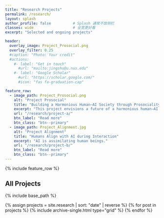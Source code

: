 ```yaml
---
title: "Research Projects"
permalink: /research/
layout: splash
author_profile: false          # Splash 通常不放侧栏
classes: wide                  # 全宽更好看
excerpt: "Selected and ongoing projects"

header:
  overlay_image: Project_Prosocial.png
  overlay_filter: 0.25
  #caption: "Photo: Your credit"
  #actions:
    #- label: "Get in touch"
      #url: "mailto:jingshu@u.nus.edu"
    #- label: "Google Scholar"
      #url: "https://scholar.google.com/"
      #icon: "fas fa-graduation-cap"

feature_row:
  - image_path: Project_Prosocial.png
    alt: "Project Prosocial"
    title: "Building a Harmonious Human–AI Society through Prosociality"
    excerpt: "This project envisions a future of a harmonious human–AI society, built not only on efficiency and productivity but also on empathy, care, and cooperation—values traditionally reserved for human society, now extended to the broader non-human world."
    url: "/research/project-a/"
    btn_label: "Read more"
    btn_class: "btn--primary"
  - image_path: Project_Alignment.jpg
    alt: "Project Alignment"
    title: "Humans Align with AI during Interaction"
    excerpt: "AI is assimilating human beings."
    url: "/research/project-b/"
    btn_label: "Read more"
    btn_class: "btn--primary"
---
```


{% include feature_row %}

## All Projects

{% include base_path %}
<div class="grid__wrapper">
  {% assign projects = site.research | sort: "date" | reverse %}
  {% for post in projects %}
    {% include archive-single.html type="grid" %}
  {% endfor %}
</div>
